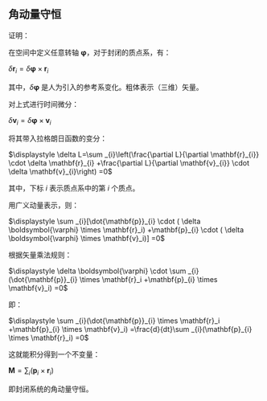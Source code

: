 ## 角动量守恒

证明：

在空间中定义任意转轴 $\displaystyle \boldsymbol{\varphi}$，对于封闭的质点系，有：

$\displaystyle \delta \mathbf{r}_i = \delta \boldsymbol{\varphi} \times \mathbf{r}_i$

其中，$\displaystyle \delta \boldsymbol{\varphi}$ 是人为引入的参考系变化。粗体表示（三维）矢量。

对上式进行时间微分：

$\displaystyle \delta \mathbf{v}_i = \delta \boldsymbol{\varphi} \times \mathbf{v}_i$

将其带入拉格朗日函数的变分：

$\displaystyle \delta L=\sum _{i}\left(\frac{\partial L}{\partial \mathbf{r}_{i}} \cdot \delta \mathbf{r}_{i} +\frac{\partial L}{\partial \mathbf{v}_{i}} \cdot \delta \mathbf{v}_{i}\right) =0$

其中，下标 $i$ 表示质点系中的第 $i$ 个质点。

用广义动量表示，则：

$\displaystyle \sum _{i}[\dot{\mathbf{p}}_{i} \cdot ( \delta \boldsymbol{\varphi} \times \mathbf{r}_i) +\mathbf{p}_{i} \cdot ( \delta \boldsymbol{\varphi} \times \mathbf{v}_i)] =0$

根据矢量乘法规则：

$\displaystyle \delta \boldsymbol{\varphi} \cdot \sum _{i}(\dot{\mathbf{p}}_{i} \times \mathbf{r}_i +\mathbf{p}_{i} \times \mathbf{v}_i) =0$

即：

$\displaystyle \sum _{i}(\dot{\mathbf{p}}_{i} \times \mathbf{r}_i +\mathbf{p}_{i} \times \mathbf{v}_i) =\frac{d}{dt}\sum _{i}(\mathbf{p}_{i} \times \mathbf{r}_i) =0$

这就能积分得到一个不变量：

$\displaystyle \mathbf{M} =\sum _{i}(\mathbf{p}_{i} \times \mathbf{r}_i)$

即封闭系统的角动量守恒。